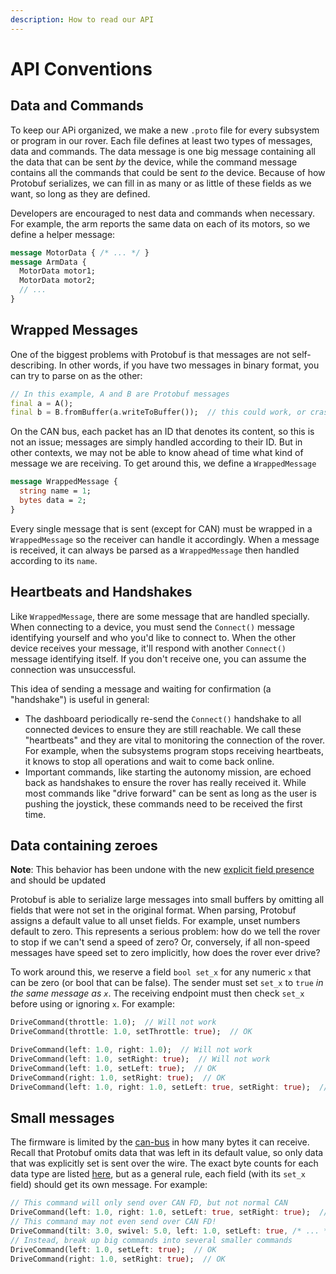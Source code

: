 ```yaml
---
description: How to read our API
---
```


# API Conventions

## Data and Commands

To keep our APi organized, we make a new `.proto` file for every subsystem or program in our rover. Each file defines at least two types of messages, data and commands. The data message is one big message containing all the data that can be sent _by_ the device, while the command message contains all the commands that could be sent _to_ the device. Because of how Protobuf serializes, we can fill in as many or as little of these fields as we want, so long as they are defined.

Developers are encouraged to nest data and commands when necessary. For example, the arm reports the same data on each of its motors, so we define a helper message:&#x20;

```protobuf
message MotorData { /* ... */ }
message ArmData {
  MotorData motor1;
  MotorData motor2;
  // ...
}
```

## Wrapped Messages

One of the biggest problems with Protobuf is that messages are not self-describing. In other words, if you have two messages in binary format, you can try to parse on as the other:

```dart
// In this example, A and B are Protobuf messages
final a = A();
final b = B.fromBuffer(a.writeToBuffer());  // this could work, or crash
```

On the CAN bus, each packet has an ID that denotes its content, so this is not an issue; messages are simply handled according to their ID. But in other contexts, we may not be able to know ahead of time what kind of message we are receiving. To get around this, we define a `WrappedMessage`

```protobuf
message WrappedMessage {
  string name = 1;
  bytes data = 2;
}
```

Every single message that is sent (except for CAN) must be wrapped in a `WrappedMessage` so the receiver can handle it accordingly. When a message is received, it can always be parsed as a `WrappedMessage` then handled according to its `name`.&#x20;

## Heartbeats and Handshakes

Like `WrappedMessage`, there are some message that are handled specially. When connecting to a device, you must send the `Connect()` message identifying yourself and who you'd like to connect to. When the other device receives your message, it'll respond with another `Connect()` message identifying itself. If you don't receive one, you can assume the connection was unsuccessful.&#x20;

This idea of sending a message and waiting for confirmation (a "handshake") is useful in general:

* The dashboard periodically re-send the `Connect()` handshake to all connected devices to ensure they are still reachable. We call these "heartbeats" and they are vital to monitoring the connection of the rover. For example, when the subsystems program stops receiving heartbeats, it knows to stop all operations and wait to come back online.
* Important commands, like starting the autonomy mission, are echoed back as handshakes to ensure the rover has really received it. While most commands like "drive forward" can be sent as long as the user is pushing the joystick, these commands need to be received the first time.

## Data containing zeroes

**Note**: This behavior has been undone with the new [explicit field presence](https://protobuf.dev/programming-guides/field\_presence/) and should be updated

Protobuf is able to serialize large messages into small buffers by omitting all fields that were not set in the original format. When parsing, Protobuf assigns a default value to all unset fields. For example, unset numbers default to zero. This represents a serious problem: how do we tell the rover to stop if we can't send a speed of zero? Or, conversely, if all non-speed messages have speed set to zero implicitly, how does the rover ever drive?

To work around this, we reserve a field `bool set_x` for any numeric `x` that can be zero (or bool that can be false). The sender must set `set_x` to `true` _in the same message as `x`_. The receiving endpoint must then check `set_x` before using or ignoring `x`. For example:

```dart
DriveCommand(throttle: 1.0);  // Will not work
DriveCommand(throttle: 1.0, setThrottle: true);  // OK

DriveCommand(left: 1.0, right: 1.0);  // Will not work
DriveCommand(left: 1.0, setRight: true);  // Will not work
DriveCommand(left: 1.0, setLeft: true);  // OK
DriveCommand(right: 1.0, setRight: true);  // OK
DriveCommand(left: 1.0, right: 1.0, setLeft: true, setRight: true);  // OK
```

## Small messages

The firmware is limited by the [can-bus](../can-bus/ "mention") in how many bytes it can receive. Recall that Protobuf omits data that was left in its default value, so only data that was explicitly set is sent over the wire. The exact byte counts for each data type are listed [here](https://protobuf.dev/programming-guides/proto3/#scalar), but as a general rule, each field (with its `set_x` field) should get its own message. For example:&#x20;

```dart
// This command will only send over CAN FD, but not normal CAN
DriveCommand(left: 1.0, right: 1.0, setLeft: true, setRight: true);  // Too big
// This command may not even send over CAN FD!
DriveCommand(tilt: 3.0, swivel: 5.0, left: 1.0, setLeft: true, /* ... */);
// Instead, break up big commands into several smaller commands
DriveCommand(left: 1.0, setLeft: true);  // OK
DriveCommand(right: 1.0, setRight: true);  // OK
```
